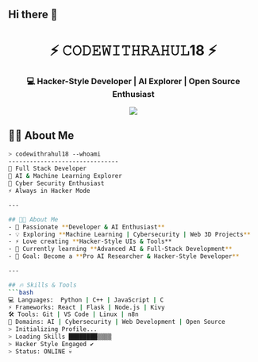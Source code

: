 ## Hi there 👋

<!--
**codewithrahul18/codewithrahul18** is a ✨ _special_ ✨ repository because its `README.md` (this file) appears on your GitHub profile.

Here are some ideas to get you started:

- 🔭 I’m currently working on ...
- 🌱 I’m currently learning ...
- 👯 I’m looking to collaborate on ...
- 🤔 I’m looking for help with ...
- 💬 Ask me about ...
- 📫 How to reach me: ...
- 😄 Pronouns: ...
- ⚡ Fun fact: ...
-->
<!-- Hacker Style GitHub Profile README -->

<h1 align="center">⚡ 𝙲𝙾𝙳𝙴𝚆𝙸𝚃𝙷𝚁𝙰𝙷𝚄𝙻18 ⚡</h1>
<h3 align="center">💻 Hacker-Style Developer | AI Explorer | Open Source Enthusiast</h3>

<p align="center">
  <img src="https://readme-typing-svg.herokuapp.com?font=Hack&size=22&duration=3000&color=00FF00&center=true&vCenter=true&width=500&lines=Welcome+to+my+Hacker+Profile;Always+Learning+%26+Building;AI+%7C+Web+%7C+Open+Source;Code+Like+a+Hacker+💀" />
</p>


## 👨‍💻 About Me
```bash
> codewithrahul18 --whoami
-------------------------------
👾 Full Stack Developer  
🧠 AI & Machine Learning Explorer  
🔐 Cyber Security Enthusiast  
⚡ Always in Hacker Mode  

---

## 👨‍💻 About Me
- 🚀 Passionate **Developer & AI Enthusiast**  
- 💡 Exploring **Machine Learning | Cybersecurity | Web 3D Projects**  
- ⚡ Love creating **Hacker-Style UIs & Tools**  
- 🌱 Currently learning **Advanced AI & Full-Stack Development**  
- 🎯 Goal: Become a **Pro AI Researcher & Hacker-Style Developer**  

---

## 🔥 Skills & Tools
```bash
💻 Languages:  Python | C++ | JavaScript | C  
⚡ Frameworks: React | Flask | Node.js | Kivy  
🛠️ Tools: Git | VS Code | Linux | n8n  
🚀 Domains: AI | Cybersecurity | Web Development | Open Source  
> Initializing Profile...
> Loading Skills ████████▒▒▒▒
> Hacker Style Engaged ✔
> Status: ONLINE 💀

